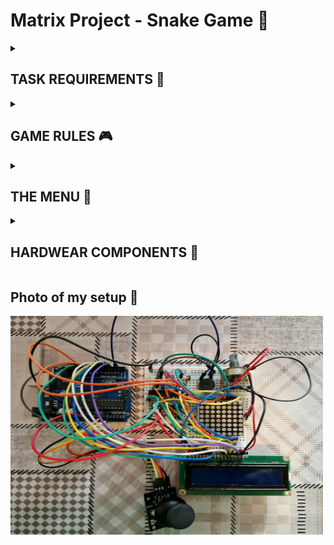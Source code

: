 # Matrix Project - Snake Game 🐍

<details>
  <summary><h2><b>TASK REQUIREMENTS 📁</b></h2></summary>
  <h3>Menu task</h3>
  Create a menu for your game, emphasis on ‘the game. You should scroll on the LCD with the joystick. The menu should include the following functionality:

  **1. Intro Message** - When  powering  up  the  project,  a  greeting  message should be shown for a few moments.
  
  **2. Should contain roughly the following categories:**
  
  **(a)Start game** - Starts the initial level
    
  **(b)Settings**
    
    - LCD  brightness  control. Save it to eeprom;
        
    - Matrix brightness control. Make sure to display something on the matrix when selecting it. Save it to eeprom.
        
   **(c)About** - Should include details about the creator of the game. At least game name, author and github link or user.
    
  **3. While playing the game** - Display all relevant info (lives, levels, score etc.)
  
  **4. Upon game ending** - Display relevant game info: score, time, lives left etc. Must inform player if he/she beat the highscore. This menu should only be closed by the player, pressing a button.

  <h3>Game requirements</h3>
  
    – Minimal components: an LCD, a joystick, a buzzer and the led matrix;
    
    – You must add basic sounds to the game;
    
    – It must be intuitive and fun to play;
    
    – It must make sense in the current setup;
    
    - It can be a classic snake game, basically where the length of the snake increases in time;
    
    – The ”food” should blink, so as to separate it from the rest of the snake.
</details> 

<details>
  <summary><h2><b>GAME RULES 🎮</b></h2></summary>
  <h3>Game info 💬</h3>
  The objective of the snake is to eat the blinking food 🍕. To start the game, the player has to enter the start game submenu, and then press the button. While playing, the score appears on the LCD. For now, the minigame ends when the score is 10.
  
  <h3>Bugs 🐜</h3>
  <ul>
    <li>The snake does not grow when it eats the blinking food.</li>
    <li>When accessing the 'LCD bright' option, it does not work, meaning you cannot adjust the LCD brightness. </li>
    <li>You cannot mute the game sound, even though there is an on/off option in the menu.</li>
    <li>At the end of the game, the score is displayed for 5 seconds, and it cannot be closed by the player pressing the button.</li>
  </ul>
</details> 

<details>
  <summary><h2><b>THE MENU 📒</b></h2></summary>
  
  You can move through the menu using the joystick up and down. To enter an option move the joystick to the right and to exit an option move the joystick to the left. Same for the submenu. While scrolling through the menu, a visual representation of the current item is displayed on the matrix.
  
  <h3>Main meniu 📋</h3>
    <ul>
      <li>Start game</li>
      <li>Settings</li>
      <li>How to play</li>
      <li>About</li>
    </ul> 
    
  <h3>Settings submenu 🔧</h3>
    <ul>
      <li>LCD bright</li>
      <li>Matrix bright</li>
      <li>Sounds</li>
    </ul> 
</details> 

<details>
  <summary><h2><b>HARDWEAR COMPONENTS 🔌</b></h2></summary>
<ol>
  <li>16x2 LCD</li>
  <li>1 8x8 led matrix</li>
  <li>MAX7219 driver</li>
  <li>joystick</li>
  <li>buzzer</li>
  <li>potentiometer (for controlling the LCD contrast)
</ol>  
</details> 

## Photo of my setup 📸

<img src="https://github.com/RuxiC/Matrix_Project_Snake_Game/blob/main/Matrix_Project/matrix_game.jpeg?raw=true" alt="A photo of my setup" width="500" height="350">
